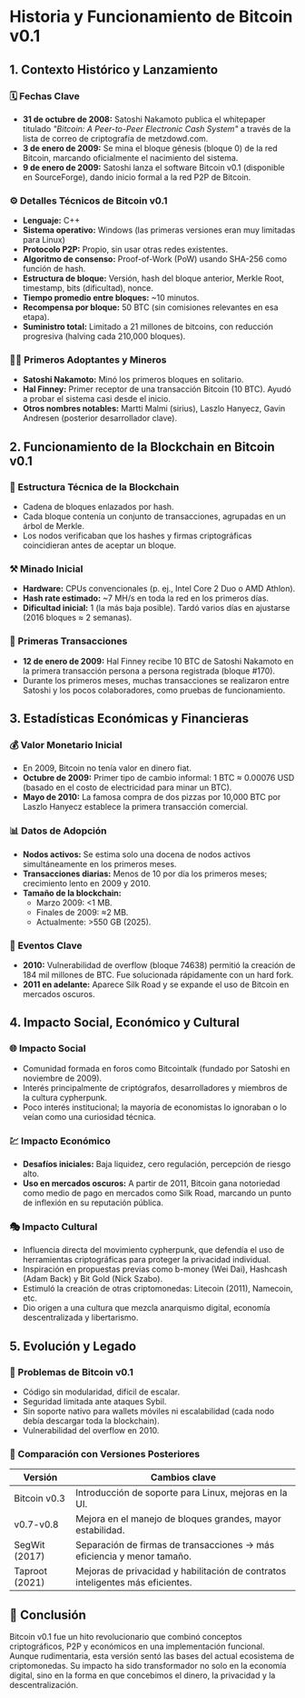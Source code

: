 # Historia y Funcionamiento de Bitcoin v0.1

## 1. Contexto Histórico y Lanzamiento

### 🗓 Fechas Clave

- **31 de octubre de 2008:** Satoshi Nakamoto publica el whitepaper titulado _"Bitcoin: A Peer-to-Peer Electronic Cash System"_ a través de la lista de correo de criptografía de metzdowd.com.
- **3 de enero de 2009:** Se mina el bloque génesis (bloque 0) de la red Bitcoin, marcando oficialmente el nacimiento del sistema.
- **9 de enero de 2009:** Satoshi lanza el software Bitcoin v0.1 (disponible en SourceForge), dando inicio formal a la red P2P de Bitcoin.

### ⚙️ Detalles Técnicos de Bitcoin v0.1

- **Lenguaje:** C++
- **Sistema operativo:** Windows (las primeras versiones eran muy limitadas para Linux)
- **Protocolo P2P:** Propio, sin usar otras redes existentes.
- **Algoritmo de consenso:** Proof-of-Work (PoW) usando SHA-256 como función de hash.
- **Estructura de bloque:** Versión, hash del bloque anterior, Merkle Root, timestamp, bits (dificultad), nonce.
- **Tiempo promedio entre bloques:** ~10 minutos.
- **Recompensa por bloque:** 50 BTC (sin comisiones relevantes en esa etapa).
- **Suministro total:** Limitado a 21 millones de bitcoins, con reducción progresiva (halving cada 210,000 bloques).

### 👨‍💻 Primeros Adoptantes y Mineros

- **Satoshi Nakamoto:** Minó los primeros bloques en solitario.
- **Hal Finney:** Primer receptor de una transacción Bitcoin (10 BTC). Ayudó a probar el sistema casi desde el inicio.
- **Otros nombres notables:** Martti Malmi (sirius), Laszlo Hanyecz, Gavin Andresen (posterior desarrollador clave).



## 2. Funcionamiento de la Blockchain en Bitcoin v0.1

### 🧱 Estructura Técnica de la Blockchain

- Cadena de bloques enlazados por hash.
- Cada bloque contenía un conjunto de transacciones, agrupadas en un árbol de Merkle.
- Los nodos verificaban que los hashes y firmas criptográficas coincidieran antes de aceptar un bloque.

### ⚒️ Minado Inicial

- **Hardware:** CPUs convencionales (p. ej., Intel Core 2 Duo o AMD Athlon).
- **Hash rate estimado:** ~7 MH/s en toda la red en los primeros días.
- **Dificultad inicial:** 1 (la más baja posible). Tardó varios días en ajustarse (2016 bloques ≈ 2 semanas).

### 💸 Primeras Transacciones

- **12 de enero de 2009:** Hal Finney recibe 10 BTC de Satoshi Nakamoto en la primera transacción persona a persona registrada (bloque #170).
- Durante los primeros meses, muchas transacciones se realizaron entre Satoshi y los pocos colaboradores, como pruebas de funcionamiento.



## 3. Estadísticas Económicas y Financieras

### 💰 Valor Monetario Inicial

- En 2009, Bitcoin no tenía valor en dinero fiat.
- **Octubre de 2009:** Primer tipo de cambio informal: 1 BTC ≈ 0.00076 USD (basado en el costo de electricidad para minar un BTC).
- **Mayo de 2010:** La famosa compra de dos pizzas por 10,000 BTC por Laszlo Hanyecz establece la primera transacción comercial.

### 📊 Datos de Adopción

- **Nodos activos:** Se estima solo una docena de nodos activos simultáneamente en los primeros meses.
- **Transacciones diarias:** Menos de 10 por día los primeros meses; crecimiento lento en 2009 y 2010.
- **Tamaño de la blockchain:**
  - Marzo 2009: <1 MB.
  - Finales de 2009: ≈2 MB.
  - Actualmente: >550 GB (2025).

### 🧨 Eventos Clave

- **2010:** Vulnerabilidad de overflow (bloque 74638) permitió la creación de 184 mil millones de BTC. Fue solucionada rápidamente con un hard fork.
- **2011 en adelante:** Aparece Silk Road y se expande el uso de Bitcoin en mercados oscuros.



## 4. Impacto Social, Económico y Cultural

### 🌐 Impacto Social

- Comunidad formada en foros como Bitcointalk (fundado por Satoshi en noviembre de 2009).
- Interés principalmente de criptógrafos, desarrolladores y miembros de la cultura cypherpunk.
- Poco interés institucional; la mayoría de economistas lo ignoraban o lo veían como una curiosidad técnica.

### 💹 Impacto Económico

- **Desafíos iniciales:** Baja liquidez, cero regulación, percepción de riesgo alto.
- **Uso en mercados oscuros:** A partir de 2011, Bitcoin gana notoriedad como medio de pago en mercados como Silk Road, marcando un punto de inflexión en su reputación pública.

### 🎭 Impacto Cultural

- Influencia directa del movimiento cypherpunk, que defendía el uso de herramientas criptográficas para proteger la privacidad individual.
- Inspiración en propuestas previas como b-money (Wei Dai), Hashcash (Adam Back) y Bit Gold (Nick Szabo).
- Estimuló la creación de otras criptomonedas: Litecoin (2011), Namecoin, etc.
- Dio origen a una cultura que mezcla anarquismo digital, economía descentralizada y libertarismo.



## 5. Evolución y Legado

### 🐛 Problemas de Bitcoin v0.1

- Código sin modularidad, difícil de escalar.
- Seguridad limitada ante ataques Sybil.
- Sin soporte nativo para wallets móviles ni escalabilidad (cada nodo debía descargar toda la blockchain).
- Vulnerabilidad del overflow en 2010.

### 🔄 Comparación con Versiones Posteriores

| Versión        | Cambios clave                                                                  |
|----------------|-------------------------------------------------------------------------------|
| Bitcoin v0.3   | Introducción de soporte para Linux, mejoras en la UI.                         |
| v0.7-v0.8      | Mejora en el manejo de bloques grandes, mayor estabilidad.                    |
| SegWit (2017)  | Separación de firmas de transacciones → más eficiencia y menor tamaño.        |
| Taproot (2021) | Mejoras de privacidad y habilitación de contratos inteligentes más eficientes.|



## 📌 Conclusión

Bitcoin v0.1 fue un hito revolucionario que combinó conceptos criptográficos, P2P y económicos en una implementación funcional. Aunque rudimentaria, esta versión sentó las bases del actual ecosistema de criptomonedas. Su impacto ha sido transformador no solo en la economía digital, sino en la forma en que concebimos el dinero, la privacidad y la descentralización.
